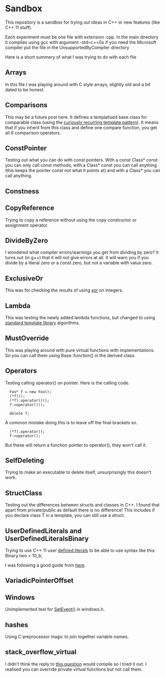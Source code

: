 # Sandbox #

This repository is a sandbox for trying out ideas in C++ or new features (like C++ 11 stuff).

Each experiment must be one file with extension .cpp. In the main directory it compiles using gcc with argument -std=c++0x if you need the Microsoft compiler put the file in the UnsupportedByCompiler directory

Here is a short summery of what I was trying to do with each file

## Arrays ##
In this file I was playing around with C style arrays, slightly old and a bit dated to be honest.

## Comparisons ##
This may be a future post here. It defines a templatised base class for comparable class (using the [curiously recurring template pattern](http://en.wikipedia.org/wiki/Curiously_recurring_template_pattern)). It means that if you inherit from this class and define one compare function, you get all 6 comparison operators.

## ConstPointer ##
Testing out what you can do with const pointers. With a const Class* const you can only call const methods, with a Class* const you can call anything (this keeps the pointer const not what it points at) and with a Class* you can call anything.


## Constness ##

## CopyReference ##
Trying to copy a reference without using the copy constructor or assignment operator.

## DivideByZero ##
I wondered what compiler errors/warnings you get from dividing by zero?
It turns out (in g++) that it will not give errors at all. It will warn you if you divide by a literal zero or a const zero, but not a variable with value zero.

## ExclusiveOr ##
This was for checking the results of using [xor](http://en.wikipedia.org/wiki/Exclusive_or) on integers. 

## Lambda ##
This was testing the newly added lambda functions, but changed to using [standard template library](http://en.wikipedia.org/wiki/Standard_Template_Library) algorithms.

## MustOverride ##
This was playing around with pure virtual functions with implementations. So you can call them using Base::function() in the derived class.

## Operators ##
Testing calling operator() on pointer. Here is the calling code.

      Foo* f = new Foo();
      (*f)();
      (*f).operator()();
      f->operator()();

      delete f;

A common mistake doing this is to leave off the final brackets so.

      (*f).operator();
      f->operator();

But these will return a function pointer to operator(), they won't call it.

## SelfDeleting ##
Trying to make an executable to delete itself, unsurprisingly this doesn't work.

## StructClass ##
Testing out the differences between structs and classes in C++. I found that apart from private/public as default there is no difference! This includes if you declare class T in a template, you can still use a struct.

## UserDefinedLiterals and UserDefinedLiteralsBinary ##
Trying to use C++ 11 user [defined literals](http://enreference.com/w/cpp/language/user_literal) to be able to use syntax like this:
    Binary two = 10_b;

I was following a good guide from [here](http://akrzemi1.wordpress.com/2012/08/12/user-defined-literals-part-i/).

## VariadicPointerOffset ##

## Windows ##
Unimplemented test for [SetEvent()](http://msdn.microsoft.com/en-gb/library/windows/desktop/ms686211(v=vs.85).aspx) in windows.h.

## hashes ##
Using C preprocessor magic to join together variable names.

## stack\_overflow\_virtual ##
I didn't think the reply to [this question](http://stackoverflow.com/questions/6481260/non-virtual-interface-design-pattern-question-in-c-c) would compile so I tried it out. I realised you can override private virtual functions but not call them.

